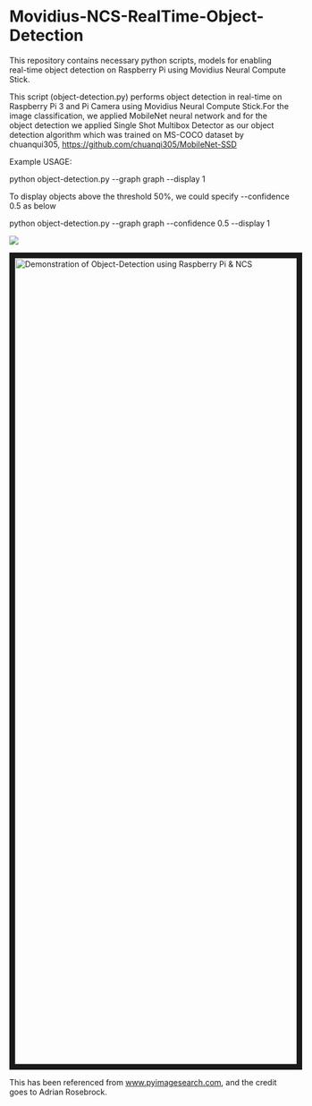 # Movidius-NCS-RealTime-Object-Detection
This repository contains necessary python scripts, models for enabling real-time object detection on Raspberry Pi using Movidius Neural Compute Stick. 

This script (object-detection.py) performs object detection in real-time on Raspberry Pi 3 and Pi Camera using Movidius Neural Compute Stick.For the image classification, we applied MobileNet neural network and for the object detection we applied Single Shot Multibox Detector as our object detection algorithm which was trained on MS-COCO dataset by chuanqui305, https://github.com/chuanqi305/MobileNet-SSD


Example USAGE: 

python object-detection.py --graph graph --display 1

To display objects above the threshold 50%, we could specify --confidence 0.5 as below

 python object-detection.py --graph graph --confidence 0.5 --display 1




![](https://user-images.githubusercontent.com/7304644/44517484-8e4f0680-a6e7-11e8-9d5a-d0d29223626e.jpg,width="545")



<a href="https://www.youtube.com/embed/LeC3KNHD_XA
" target="_blank"><img src="https://user-images.githubusercontent.com/7304644/44517278-010bb200-a6e7-11e8-9739-8c283dcd42db.png" 
alt="Demonstration of Object-Detection using Raspberry Pi & NCS" width="1440" border="10" /></a>




This has been referenced from www.pyimagesearch.com, and the credit goes to Adrian Rosebrock.
